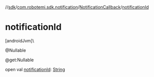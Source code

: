 //[sdk](../../../index.md)/[com.robotemi.sdk.notification](../index.md)/[NotificationCallback](index.md)/[notificationId](notification-id.md)

# notificationId

[androidJvm]\

@Nullable

@get:Nullable

open val [notificationId](notification-id.md): [String](https://docs.oracle.com/javase/8/docs/api/java/lang/String.html)
